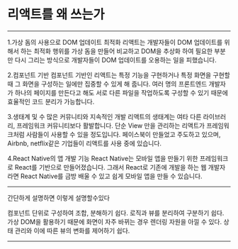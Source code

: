 # 리액트를 왜 쓰는가

---

1.가상 돔의 사용으로 DOM 업데이트 최적화
리액트는 개발자들이 DOM 업데이트를 위해서 하는 최적화 행위를 가상 돔을 만들어 비교하고 DOM을 추상화 하여 필요한 부분만 다시 그리는 방식으로 개발자들이 DOM 업데이트를 오용하는 일을 피했습니다.

2.컴포넌트 기반
컴포넌트 기반인 리액트는 특정 기능을 구현하거나 특정 화면을 구현할 때 그 화면을 구성하는 일에만 집중할 수 있게 해 줍니다. 여러 명의 프론트엔드 개발자가 하나의 페이지를 만든다고 해도 서로 다른 파일을 작업하도록 구성할 수 있기 때문에 효율적인 코드 분리가 가능합니다.

3.생태계 및 수 많은 커뮤니티와 지속적인 개발
리액트의 생태계는 여타 다른 라이브러리, 프레임워크 커뮤니티보다 활발합니다. 단순 View 만을 관리하는 리액트가 프레임워크처럼 사람들이 사용할 수 있을 정도입니다. 페이스북이 만들었고 주도하고 있으며, Airbnb, netflix같은 기업들이 리액트를 사용 중에 있습니다.

4.React Native의 앱 개발 기능
React Native는 모바일 앱을 만들기 위한 프레임워크로 React를 기반으로 만들어졌습니다. 그래서 React로 기존에 개발을 하는 웹 개발자라면 React Native를 금방 배울 수 있고 쉽게 모바일 앱을 만들 수 있습니다.

---

간단하게 설명하면 이렇게 설명할수있다

컴포넌트 단위로 구성하여 조합, 분해하기 쉽다.
로직과 뷰를 분리하여 구분하기 쉽다.
가상 DOM을 활용하기 때문에 화면이 자주 바뀌는 경우 렌더링 자원을 아낄 수 있다.
상태 관리와 이에 따른 뷰의 변화를 제어하기 쉽다.

---

#
